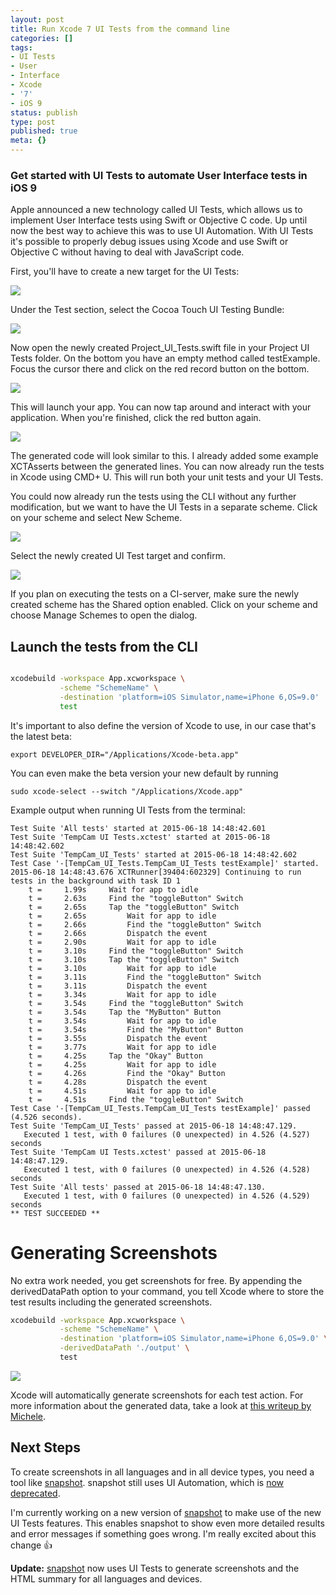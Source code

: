 ```yaml
---
layout: post
title: Run Xcode 7 UI Tests from the command line
categories: []
tags:
- UI Tests
- User
- Interface
- Xcode
- '7'
- iOS 9
status: publish
type: post
published: true
meta: {}
---
```


### Get started with UI Tests to automate User Interface tests in iOS 9


Apple announced a new technology called 
UI Tests, which allows us to implement User Interface tests using Swift or Objective C code. Up until now the best way to achieve this was to use UI Automation. With 
UI Tests it's possible to properly debug issues using Xcode and use Swift or Objective C without having to deal with JavaScript code.

First, you'll have to create a new target for the UI Tests:
  
      
![](/squarespace_images/static_545299aae4b0e9514fe30c95_54529a29e4b025a90f45cc50_5582724de4b043e244cee6da_1434612307903__img.png)
  


Under the 
Test section, select the 
Cocoa Touch UI Testing Bundle:
  
      
![](/squarespace_images/static_545299aae4b0e9514fe30c95_54529a29e4b025a90f45cc50_55827527e4b0472245d306c9_1434613037861__img.png)
  


Now open the newly created 
Project_UI_Tests.swift file in your 
Project UI Tests folder. On the bottom you have an empty method called 
testExample. Focus the cursor there and click on the red record button on the bottom.
  
      
![](/squarespace_images/static_545299aae4b0e9514fe30c95_54529a29e4b025a90f45cc50_5582755ae4b0a5db48a7ae52_1434613085131__img.png)
  


This will launch your app. You can now tap around and interact with your application. When you're finished, click the red button again. 
  
      
![](/squarespace_images/static_545299aae4b0e9514fe30c95_54529a29e4b025a90f45cc50_558275f7e4b0be63c47a3823_1434613247689__img.png)
  


The generated code will look similar to this. I already added some example 
XCTAsserts between the generated lines. You can now already run the tests in Xcode using 
CMD+
U. This will run both your unit tests and your UI Tests.

You could now already run the tests using the CLI without any further modification, but we want to have the UI Tests in a separate scheme. Click on your scheme and select 
New Scheme.
  
      
![](/squarespace_images/static_545299aae4b0e9514fe30c95_54529a29e4b025a90f45cc50_55827650e4b043e244cef13d_1434613331340__img.png)
  


Select the newly created UI Test target and confirm.
  
      
![](/squarespace_images/static_545299aae4b0e9514fe30c95_54529a29e4b025a90f45cc50_558276a3e4b0f09e120af58f_1434613414825__img.png)
  


If you plan on executing the tests on a CI-server, make sure the newly created scheme has the 
Shared option enabled. Click on your scheme and choose 
Manage Schemes to open the dialog.

## Launch the tests from the CLI

```sh

xcodebuild -workspace App.xcworkspace \
           -scheme "SchemeName" \
           -destination 'platform=iOS Simulator,name=iPhone 6,OS=9.0'
           test
```


It's important to also define the version of Xcode to use, in our case that's the latest beta:

```
export DEVELOPER_DIR="/Applications/Xcode-beta.app"
```


You can even make the beta version your new default by running

```
sudo xcode-select --switch "/Applications/Xcode.app"
```

Example output when running UI Tests from the terminal:
```
Test Suite 'All tests' started at 2015-06-18 14:48:42.601
Test Suite 'TempCam UI Tests.xctest' started at 2015-06-18 14:48:42.602
Test Suite 'TempCam_UI_Tests' started at 2015-06-18 14:48:42.602
Test Case '-[TempCam_UI_Tests.TempCam_UI_Tests testExample]' started.
2015-06-18 14:48:43.676 XCTRunner[39404:602329] Continuing to run tests in the background with task ID 1
    t =     1.99s     Wait for app to idle
    t =     2.63s     Find the "toggleButton" Switch
    t =     2.65s     Tap the "toggleButton" Switch
    t =     2.65s         Wait for app to idle
    t =     2.66s         Find the "toggleButton" Switch
    t =     2.66s         Dispatch the event
    t =     2.90s         Wait for app to idle
    t =     3.10s     Find the "toggleButton" Switch
    t =     3.10s     Tap the "toggleButton" Switch
    t =     3.10s         Wait for app to idle
    t =     3.11s         Find the "toggleButton" Switch
    t =     3.11s         Dispatch the event
    t =     3.34s         Wait for app to idle
    t =     3.54s     Find the "toggleButton" Switch
    t =     3.54s     Tap the "MyButton" Button
    t =     3.54s         Wait for app to idle
    t =     3.54s         Find the "MyButton" Button
    t =     3.55s         Dispatch the event
    t =     3.77s         Wait for app to idle
    t =     4.25s     Tap the "Okay" Button
    t =     4.25s         Wait for app to idle
    t =     4.26s         Find the "Okay" Button
    t =     4.28s         Dispatch the event
    t =     4.51s         Wait for app to idle
    t =     4.51s     Find the "toggleButton" Switch
Test Case '-[TempCam_UI_Tests.TempCam_UI_Tests testExample]' passed (4.526 seconds).
Test Suite 'TempCam_UI_Tests' passed at 2015-06-18 14:48:47.129.
   Executed 1 test, with 0 failures (0 unexpected) in 4.526 (4.527) seconds
Test Suite 'TempCam UI Tests.xctest' passed at 2015-06-18 14:48:47.129.
   Executed 1 test, with 0 failures (0 unexpected) in 4.526 (4.528) seconds
Test Suite 'All tests' passed at 2015-06-18 14:48:47.130.
   Executed 1 test, with 0 failures (0 unexpected) in 4.526 (4.529) seconds
** TEST SUCCEEDED **
```

# Generating Screenshots


No extra work needed, you get screenshots for free. By appending the 
derivedDataPath option to your command, you tell Xcode where to store the test results including the generated screenshots.

```sh
xcodebuild -workspace App.xcworkspace \
           -scheme "SchemeName" \
           -destination 'platform=iOS Simulator,name=iPhone 6,OS=9.0' \
           -derivedDataPath './output' \
           test
```

  
      
![](/squarespace_images/static_545299aae4b0e9514fe30c95_54529a29e4b025a90f45cc50_55828e88e4b0dd959fce10f8_1434619538440__img.png)
  


Xcode will automatically generate screenshots for each test action. For more information about the generated data, take a look at 
[this writeup by Michele](http://michele.io/test-logs-in-xcode).

## Next Steps


To create screenshots in all languages and in all device types, you need a tool like 
[snapshot](https://fastlane.tools/snapshot). snapshot still uses UI Automation, which is 
[now deprecated](https://twitter.com/3lvis/status/609333789874106368).

I'm currently working on a new version of 
[snapshot](https://fastlane.tools/snapshot) to make use of the new UI Tests features. This enables snapshot to show even more detailed results and error messages if something goes wrong. I'm really excited about this change 👍

**Update:** [snapshot](https://fastlane.tools/snapshot) now uses UI Tests to generate screenshots and the HTML summary for all languages and devices.

